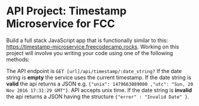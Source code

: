 # API Project: Timestamp Microservice for FCC

Build a full stack JavaScript app that is functionally similar to this: https://timestamp-microservice.freecodecamp.rocks. Working on this project will involve you writing your code using one of the following methods:

The API endpoint is `GET [url]/api/timestamp/:date_string?`
If the date string is **empty** the service uses the current timestamp.
If the date string is **valid** the api returns a JSON e.g. `{"unix": 1479663089000 ,"utc": "Sun, 20 Nov 2016 17:31:29 GMT"}`.
API accepts unix time.
If the date string is **invalid** the api returns a JSON having the structure `{"error" : "Invalid Date" }`.
